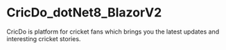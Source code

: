 # CricDo_dotNet8_BlazorV2
CricDo is platform for cricket fans which brings you the latest updates and interesting cricket stories.

